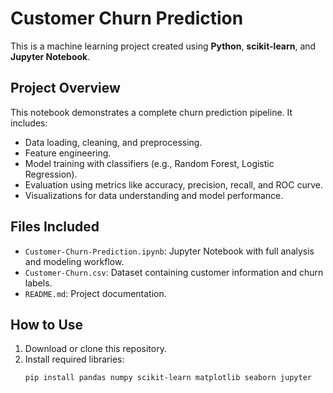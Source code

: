 # Customer Churn Prediction

This is a machine learning project created using **Python**, **scikit-learn**, and **Jupyter Notebook**.

## Project Overview

This notebook demonstrates a complete churn prediction pipeline. It includes:
- Data loading, cleaning, and preprocessing.
- Feature engineering.
- Model training with classifiers (e.g., Random Forest, Logistic Regression).
- Evaluation using metrics like accuracy, precision, recall, and ROC curve.
- Visualizations for data understanding and model performance.

## Files Included

- `Customer-Churn-Prediction.ipynb`: Jupyter Notebook with full analysis and modeling workflow.
- `Customer-Churn.csv`: Dataset containing customer information and churn labels.
- `README.md`: Project documentation.

## How to Use

1. Download or clone this repository.
2. Install required libraries:
   ```bash
   pip install pandas numpy scikit-learn matplotlib seaborn jupyter
